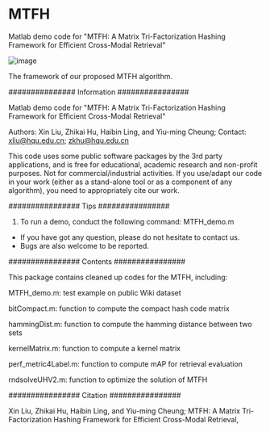 # MTFH
Matlab demo code for "MTFH: A Matrix Tri-Factorization Hashing Framework for Efficient Cross-Modal Retrieval" 

![image](https://github.com/starxliu/MTFH/blob/master/data/framework.jpg)

The framework of our proposed MTFH algorithm.

############### Information ################

Matlab demo code for "MTFH: A Matrix Tri-Factorization Hashing Framework for Efficient Cross-Modal Retrieval" 

Authors: Xin Liu, Zhikai Hu, Haibin Ling, and Yiu-ming Cheung;
Contact: xliu@hqu.edu.cn; zkhu@hqu.edu.cn


This code uses some public software packages by the 3rd party applications, and is free for educational, academic research and non-profit purposes. Not for commercial/industrial activities. If you use/adapt our code in your work (either as a stand-alone tool or as a component of any algorithm), you need to appropriately cite our work.



################ Tips ################
1. To run a demo, conduct the following command:
        MTFH_demo.m

* If you have got any question, please do not hesitate to contact us.
* Bugs are also welcome to be reported.

################ Contents ################

This package contains cleaned up codes for the MTFH, including:

MTFH_demo.m: test example on public Wiki dataset

bitCompact.m: function to compute the compact hash code matrix

hammingDist.m: function to compute the hamming distance between two sets

kernelMatrix.m: function to compute a kernel matrix

perf_metric4Label.m: function to compute mAP for retrieval evaluation

rndsolveUHV2.m: function to optimize the solution of MTFH


################ Citation ################

Xin Liu, Zhikai Hu, Haibin Ling, and Yiu-ming Cheung; MTFH: A Matrix Tri-Factorization Hashing Framework for Efficient Cross-Modal Retrieval, 

